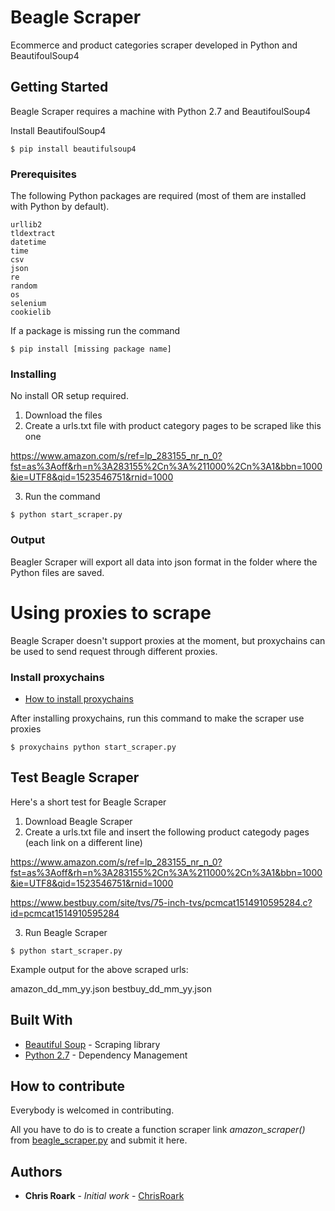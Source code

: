 # Beagle Scraper

Ecommerce and product categories scraper developed in Python and BeautifoulSoup4

## Getting Started

Beagle Scraper requires a machine with Python 2.7 and BeautifoulSoup4

Install BeautifoulSoup4
```
$ pip install beautifulsoup4
```

### Prerequisites

The following Python packages are required (most of them are installed with Python by default).

```
urllib2
tldextract
datetime
time
csv
json
re
random
os
selenium
cookielib
```
If a package is missing run the command

```
$ pip install [missing package name]
```

### Installing

No install OR setup required.

1. Download the files 
2. Create a urls.txt file with product category pages to be scraped like this one

https://www.amazon.com/s/ref=lp_283155_nr_n_0?fst=as%3Aoff&rh=n%3A283155%2Cn%3A%211000%2Cn%3A1&bbn=1000&ie=UTF8&qid=1523546751&rnid=1000

3. Run the command
```
$ python start_scraper.py
```

### Output

Beagler Scraper will export all data into json format in the folder where the Python files are saved. 


# Using proxies to scrape

Beagle Scraper doesn't support proxies at the moment, but proxychains can be used to send request through different proxies.

### Install proxychains

* [How to install proxychains]()

After installing proxychains, run this command to make the scraper use proxies
```
$ proxychains python start_scraper.py
```



## Test Beagle Scraper

Here's a short test for Beagle Scraper

1. Download Beagle Scraper
2. Create a urls.txt file and insert the following product categody pages (each link on a different line)

https://www.amazon.com/s/ref=lp_283155_nr_n_0?fst=as%3Aoff&rh=n%3A283155%2Cn%3A%211000%2Cn%3A1&bbn=1000&ie=UTF8&qid=1523546751&rnid=1000

https://www.bestbuy.com/site/tvs/75-inch-tvs/pcmcat1514910595284.c?id=pcmcat1514910595284

3. Run Beagle Scraper

```
$ python start_scraper.py
```
Example output for the above scraped urls:

amazon_dd_mm_yy.json
bestbuy_dd_mm_yy.json


## Built With

* [Beautiful Soup](https://www.crummy.com/software/BeautifulSoup/) - Scraping library
* [Python 2.7](https://www.python.org/) - Dependency Management

## How to contribute

Everybody is welcomed in contributing. 

All you have to do is to create a function scraper link *amazon_scraper()* from [beagle_scraper.py](https://github.com/ChrisRoark/beagle_scraper/blob/master/beagle_scraper.py) and submit it here.

## Authors

* **Chris Roark** - *Initial work* - [ChrisRoark](https://github.com/ChrisRoark)
